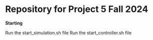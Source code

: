 # Repository for Project 5 Fall 2024

**Starting**

Run the start_simulation.sh file
Run the start_controller.sh file

